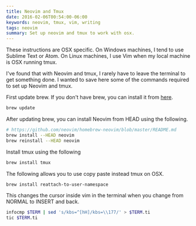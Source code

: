 ```yaml
---
title: Neovim and Tmux
date: 2016-02-06T00:54:00-06:00
keywords: neovim, tmux, vim, writing
tags: neovim
summary: Set up neovim and tmux to work with osx.
---
```


These instructions are OSX specific. On Windows machines, I tend to use Sublime Text or Atom. On Linux machines, I use Vim when my local machine is OSX running tmux.

I've found that with Neovim and tmux, I rarely have to leave the terminal to get something done.
I wanted to save here some of the commands required to set up Neovim and tmux.

First update brew.
If you don't have brew, you can install it from [here](https://brew.sh/).

```bash
brew update
```

After updating brew, you can install Neovim from HEAD using the following.

```bash
# https://github.com/neovim/homebrew-neovim/blob/master/README.md
brew install --HEAD neovim
brew reinstall --HEAD neovim
```

Install tmux using the following

```bash
brew install tmux
```

The following allows you to use copy paste instead tmux on OSX.

```bash
brew install reattach-to-user-namespace
```

This changes the cursor inside vim in the terminal when you change from NORMAL to INSERT and back.

```bash
infocmp $TERM | sed 's/kbs=^[hH]/kbs=\\177/' > $TERM.ti
tic $TERM.ti
```
